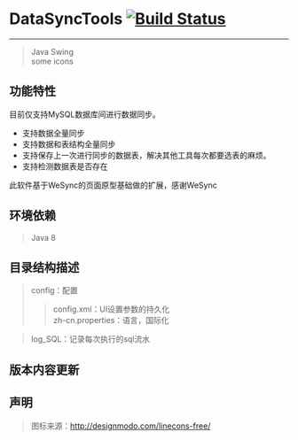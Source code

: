 
DataSyncTools [![Build Status](https://travis-ci.org/rememberber/WeSync.svg?branch=master)](https://travis-ci.org/rememberber/WeSync)
============
-------
>Java Swing  
>some icons

功能特性
---------
目前仅支持MySQL数据库间进行数据同步。
* 支持数据全量同步
* 支持数据和表结构全量同步
* 支持保存上一次进行同步的数据表，解决其他工具每次都要选表的麻烦。
* 支持检测数据表是否存在


此软件基于WeSync的页面原型基础做的扩展，感谢WeSync

环境依赖
---------
>Java 8

目录结构描述
-------------
>config：配置
>>config.xml：UI设置参数的持久化  
>>zh-cn.properties：语言，国际化


>log_SQL：记录每次执行的sql流水


版本内容更新
-------------

声明
-------
>图标来源：http://designmodo.com/linecons-free/